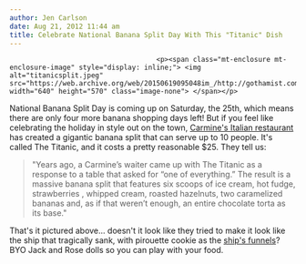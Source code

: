 ```yaml
---
author: Jen Carlson
date: Aug 21, 2012 11:44 am
title: Celebrate National Banana Split Day With This "Titanic" Dish
---
```


	
										<p><span class="mt-enclosure mt-enclosure-image" style="display: inline;"> <img alt="titanicsplit.jpeg" src="https://web.archive.org/web/20150619095048im_/http://gothamist.com/attachments/arts_jen/titanicsplit.jpeg" width="640" height="570" class="image-none"> </span></p>

<p>National Banana Split Day is coming up on Saturday, the 25th, which means there are only four more banana shopping days left! But if you feel like celebrating the holiday in style out on the town, <a href="https://web.archive.org/web/20150619095048/http://www.carminesnyc.com/">Carmine&apos;s Italian restaurant</a> has created a gigantic banana split that can serve up to 10 people. It&apos;s called The Titanic, and it costs a pretty reasonable $25. They tell us:</p>

<blockquote>&quot;Years ago, a Carmine&#x2019;s waiter came up with The Titanic as a response to a table that asked for &#x201C;one of everything.&#x201D; The result is a massive banana split that features six scoops of ice cream, hot fudge, strawberries , whipped cream, roasted hazelnuts, two caramelized bananas and, as if that weren&#x2019;t enough, an entire chocolate torta as its base.&quot;</blockquote>

<p>That&apos;s it pictured above... doesn&apos;t it look like they tried to make it look like the ship that tragically sank, with pirouette cookie as the <a href="https://web.archive.org/web/20150619095048/http://en.wikipedia.org/wiki/Funnel_(ship)">ship&apos;s funnels</a>? BYO Jack and Rose dolls so you can play with your food.</p>					
										
									
				